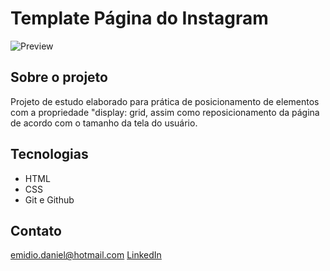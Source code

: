 # Template Página do Instagram

![Preview](![preview](./assets/layoutinstagram.png))

## Sobre o projeto
Projeto de estudo elaborado para prática de posicionamento de elementos com a propriedade "display: grid, assim como reposicionamento da página de acordo com o tamanho da tela do usuário.

## Tecnologias

- HTML
- CSS
- Git e Github

## Contato

emidio.daniel@hotmail.com
[LinkedIn](https://www.linkedin.com/in/danielemidio1988/)